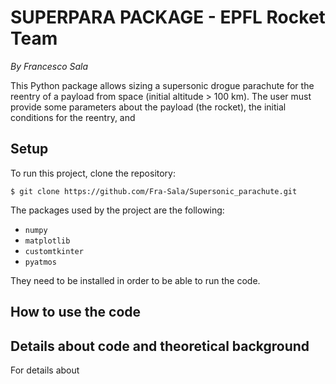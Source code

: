 # SUPERPARA PACKAGE - EPFL Rocket Team 
_By Francesco Sala_

This Python package allows sizing a supersonic drogue parachute for the reentry of a payload from space (initial altitude > 100 km).
The user must provide some parameters about the payload (the rocket), the initial conditions for the reentry, and 



## Setup
To run this project, clone the repository:

```
$ git clone https://github.com/Fra-Sala/Supersonic_parachute.git
```

The packages used by the project are the following:
 
 - `numpy`
 - `matplotlib`
 - `customtkinter`
 - `pyatmos`
 
 They need to be installed in order to be able to run the code. 
 
 ## How to use the code
 
 
 
 
 
 ## Details about code and theoretical background
 
 For details about 
